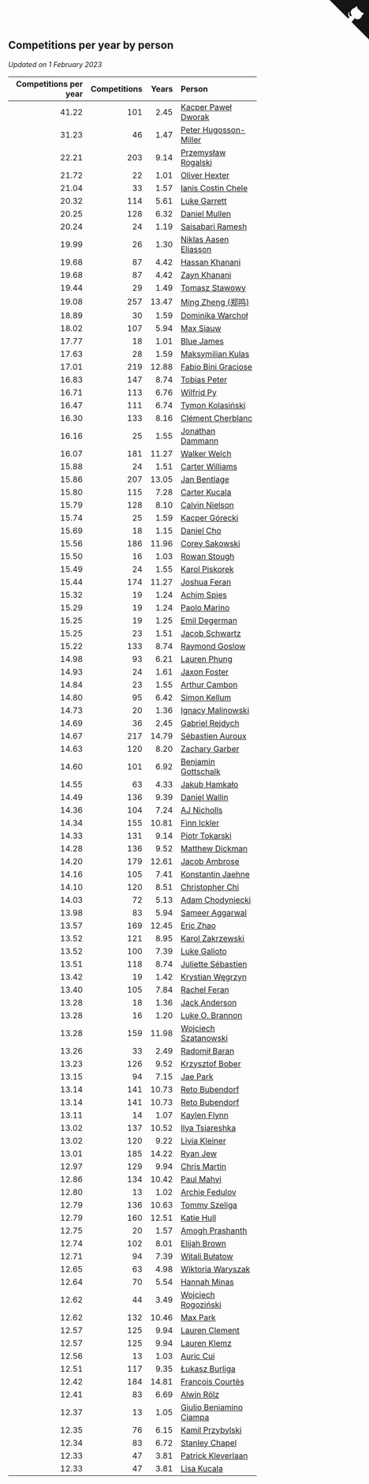 ## Competitions per year by person

*Updated on  1 February 2023*

| Competitions per year | Competitions | Years | Person |
| ---: | ---: | ---: | :--- |
| 41.22 | 101 | 2.45 | [Kacper Paweł Dworak](https://www.worldcubeassociation.org/persons/2020DWOR01) |
| 31.23 | 46 | 1.47 | [Peter Hugosson-Miller](https://www.worldcubeassociation.org/persons/2021HUGO01) |
| 22.21 | 203 | 9.14 | [Przemysław Rogalski](https://www.worldcubeassociation.org/persons/2013ROGA02) |
| 21.72 | 22 | 1.01 | [Oliver Hexter](https://www.worldcubeassociation.org/persons/2022HEXT01) |
| 21.04 | 33 | 1.57 | [Ianis Costin Chele](https://www.worldcubeassociation.org/persons/2021CHEL01) |
| 20.32 | 114 | 5.61 | [Luke Garrett](https://www.worldcubeassociation.org/persons/2017GARR05) |
| 20.25 | 128 | 6.32 | [Daniel Mullen](https://www.worldcubeassociation.org/persons/2016MULL04) |
| 20.24 | 24 | 1.19 | [Saisabari Ramesh](https://www.worldcubeassociation.org/persons/2021RAME01) |
| 19.99 | 26 | 1.30 | [Niklas Aasen Eliasson](https://www.worldcubeassociation.org/persons/2021ELIA01) |
| 19.68 | 87 | 4.42 | [Hassan Khanani](https://www.worldcubeassociation.org/persons/2018KHAN26) |
| 19.68 | 87 | 4.42 | [Zayn Khanani](https://www.worldcubeassociation.org/persons/2018KHAN28) |
| 19.44 | 29 | 1.49 | [Tomasz Stawowy](https://www.worldcubeassociation.org/persons/2021STAW01) |
| 19.08 | 257 | 13.47 | [Ming Zheng (郑鸣)](https://www.worldcubeassociation.org/persons/2009ZHEN11) |
| 18.89 | 30 | 1.59 | [Dominika Warchoł](https://www.worldcubeassociation.org/persons/2021WARC01) |
| 18.02 | 107 | 5.94 | [Max Siauw](https://www.worldcubeassociation.org/persons/2017SIAU02) |
| 17.77 | 18 | 1.01 | [Blue James](https://www.worldcubeassociation.org/persons/2022JAME01) |
| 17.63 | 28 | 1.59 | [Maksymilian Kulas](https://www.worldcubeassociation.org/persons/2021KULA02) |
| 17.01 | 219 | 12.88 | [Fabio Bini Graciose](https://www.worldcubeassociation.org/persons/2010GRAC02) |
| 16.83 | 147 | 8.74 | [Tobias Peter](https://www.worldcubeassociation.org/persons/2014PETE03) |
| 16.71 | 113 | 6.76 | [Wilfrid Py](https://www.worldcubeassociation.org/persons/2016PYWI01) |
| 16.47 | 111 | 6.74 | [Tymon Kolasiński](https://www.worldcubeassociation.org/persons/2016KOLA02) |
| 16.30 | 133 | 8.16 | [Clément Cherblanc](https://www.worldcubeassociation.org/persons/2014CHER05) |
| 16.16 | 25 | 1.55 | [Jonathan Dammann](https://www.worldcubeassociation.org/persons/2021DAMM01) |
| 16.07 | 181 | 11.27 | [Walker Welch](https://www.worldcubeassociation.org/persons/2011WELC01) |
| 15.88 | 24 | 1.51 | [Carter Williams](https://www.worldcubeassociation.org/persons/2021WILL06) |
| 15.86 | 207 | 13.05 | [Jan Bentlage](https://www.worldcubeassociation.org/persons/2010BENT01) |
| 15.80 | 115 | 7.28 | [Carter Kucala](https://www.worldcubeassociation.org/persons/2015KUCA01) |
| 15.79 | 128 | 8.10 | [Calvin Nielson](https://www.worldcubeassociation.org/persons/2014NIEL03) |
| 15.74 | 25 | 1.59 | [Kacper Górecki](https://www.worldcubeassociation.org/persons/2021GORE01) |
| 15.69 | 18 | 1.15 | [Daniel Cho](https://www.worldcubeassociation.org/persons/2021CHOD01) |
| 15.56 | 186 | 11.96 | [Corey Sakowski](https://www.worldcubeassociation.org/persons/2011SAKO01) |
| 15.50 | 16 | 1.03 | [Rowan Stough](https://www.worldcubeassociation.org/persons/2022STOU01) |
| 15.49 | 24 | 1.55 | [Karol Piskorek](https://www.worldcubeassociation.org/persons/2021PISK01) |
| 15.44 | 174 | 11.27 | [Joshua Feran](https://www.worldcubeassociation.org/persons/2011FERA01) |
| 15.32 | 19 | 1.24 | [Achim Spies](https://www.worldcubeassociation.org/persons/2021SPIE01) |
| 15.29 | 19 | 1.24 | [Paolo Marino](https://www.worldcubeassociation.org/persons/2021MARI04) |
| 15.25 | 19 | 1.25 | [Emil Degerman](https://www.worldcubeassociation.org/persons/2021DEGE01) |
| 15.25 | 23 | 1.51 | [Jacob Schwartz](https://www.worldcubeassociation.org/persons/2021SCHW01) |
| 15.22 | 133 | 8.74 | [Raymond Goslow](https://www.worldcubeassociation.org/persons/2014GOSL01) |
| 14.98 | 93 | 6.21 | [Lauren Phung](https://www.worldcubeassociation.org/persons/2016PHUN02) |
| 14.93 | 24 | 1.61 | [Jaxon Foster](https://www.worldcubeassociation.org/persons/2021FOST01) |
| 14.84 | 23 | 1.55 | [Arthur Cambon](https://www.worldcubeassociation.org/persons/2021CAMB01) |
| 14.80 | 95 | 6.42 | [Simon Kellum](https://www.worldcubeassociation.org/persons/2016KELL12) |
| 14.73 | 20 | 1.36 | [Ignacy Malinowski](https://www.worldcubeassociation.org/persons/2021MALI02) |
| 14.69 | 36 | 2.45 | [Gabriel Rejdych](https://www.worldcubeassociation.org/persons/2020REJD01) |
| 14.67 | 217 | 14.79 | [Sébastien Auroux](https://www.worldcubeassociation.org/persons/2008AURO01) |
| 14.63 | 120 | 8.20 | [Zachary Garber](https://www.worldcubeassociation.org/persons/2014GARB01) |
| 14.60 | 101 | 6.92 | [Benjamin Gottschalk](https://www.worldcubeassociation.org/persons/2016GOTT01) |
| 14.55 | 63 | 4.33 | [Jakub Hamkało](https://www.worldcubeassociation.org/persons/2018HAMK01) |
| 14.49 | 136 | 9.39 | [Daniel Wallin](https://www.worldcubeassociation.org/persons/2013WALL03) |
| 14.36 | 104 | 7.24 | [AJ Nicholls](https://www.worldcubeassociation.org/persons/2015NICH04) |
| 14.34 | 155 | 10.81 | [Finn Ickler](https://www.worldcubeassociation.org/persons/2012ICKL01) |
| 14.33 | 131 | 9.14 | [Piotr Tokarski](https://www.worldcubeassociation.org/persons/2013TOKA01) |
| 14.28 | 136 | 9.52 | [Matthew Dickman](https://www.worldcubeassociation.org/persons/2013DICK01) |
| 14.20 | 179 | 12.61 | [Jacob Ambrose](https://www.worldcubeassociation.org/persons/2010AMBR01) |
| 14.16 | 105 | 7.41 | [Konstantin Jaehne](https://www.worldcubeassociation.org/persons/2015JAEH01) |
| 14.10 | 120 | 8.51 | [Christopher Chi](https://www.worldcubeassociation.org/persons/2014CHIC01) |
| 14.03 | 72 | 5.13 | [Adam Chodyniecki](https://www.worldcubeassociation.org/persons/2017CHOD02) |
| 13.98 | 83 | 5.94 | [Sameer Aggarwal](https://www.worldcubeassociation.org/persons/2017AGGA01) |
| 13.57 | 169 | 12.45 | [Eric Zhao](https://www.worldcubeassociation.org/persons/2010ZHAO19) |
| 13.52 | 121 | 8.95 | [Karol Zakrzewski](https://www.worldcubeassociation.org/persons/2014ZAKR01) |
| 13.52 | 100 | 7.39 | [Luke Galioto](https://www.worldcubeassociation.org/persons/2015GALI02) |
| 13.51 | 118 | 8.74 | [Juliette Sébastien](https://www.worldcubeassociation.org/persons/2014SEBA01) |
| 13.42 | 19 | 1.42 | [Krystian Węgrzyn](https://www.worldcubeassociation.org/persons/2021WEGR01) |
| 13.40 | 105 | 7.84 | [Rachel Feran](https://www.worldcubeassociation.org/persons/2015FERA01) |
| 13.28 | 18 | 1.36 | [Jack Anderson](https://www.worldcubeassociation.org/persons/2021ANDE05) |
| 13.28 | 16 | 1.20 | [Luke O. Brannon](https://www.worldcubeassociation.org/persons/2021BRAN02) |
| 13.28 | 159 | 11.98 | [Wojciech Szatanowski](https://www.worldcubeassociation.org/persons/2011SZAT01) |
| 13.26 | 33 | 2.49 | [Radomił Baran](https://www.worldcubeassociation.org/persons/2020BARA02) |
| 13.23 | 126 | 9.52 | [Krzysztof Bober](https://www.worldcubeassociation.org/persons/2013BOBE01) |
| 13.15 | 94 | 7.15 | [Jae Park](https://www.worldcubeassociation.org/persons/2015PARK24) |
| 13.14 | 141 | 10.73 | [Reto Bubendorf](https://www.worldcubeassociation.org/persons/2012BUBE01) |
| 13.14 | 141 | 10.73 | [Reto Bubendorf](https://www.worldcubeassociation.org/persons/2012BUBE01) |
| 13.11 | 14 | 1.07 | [Kaylen Flynn](https://www.worldcubeassociation.org/persons/2022FLYN01) |
| 13.02 | 137 | 10.52 | [Ilya Tsiareshka](https://www.worldcubeassociation.org/persons/2012TERE01) |
| 13.02 | 120 | 9.22 | [Livia Kleiner](https://www.worldcubeassociation.org/persons/2013KLEI03) |
| 13.01 | 185 | 14.22 | [Ryan Jew](https://www.worldcubeassociation.org/persons/2008JEWR01) |
| 12.97 | 129 | 9.94 | [Chris Martin](https://www.worldcubeassociation.org/persons/2013MART03) |
| 12.86 | 134 | 10.42 | [Paul Mahvi](https://www.worldcubeassociation.org/persons/2012MAHV01) |
| 12.80 | 13 | 1.02 | [Archie Fedulov](https://www.worldcubeassociation.org/persons/2022FEDU01) |
| 12.79 | 136 | 10.63 | [Tommy Szeliga](https://www.worldcubeassociation.org/persons/2012SZEL01) |
| 12.79 | 160 | 12.51 | [Katie Hull](https://www.worldcubeassociation.org/persons/2010HULL01) |
| 12.75 | 20 | 1.57 | [Amogh Prashanth](https://www.worldcubeassociation.org/persons/2021PRAS01) |
| 12.74 | 102 | 8.01 | [Elijah Brown](https://www.worldcubeassociation.org/persons/2015BROW03) |
| 12.71 | 94 | 7.39 | [Witali Bułatow](https://www.worldcubeassociation.org/persons/2015BUAT01) |
| 12.65 | 63 | 4.98 | [Wiktoria Waryszak](https://www.worldcubeassociation.org/persons/2018WARY01) |
| 12.64 | 70 | 5.54 | [Hannah Minas](https://www.worldcubeassociation.org/persons/2017MINA04) |
| 12.62 | 44 | 3.49 | [Wojciech Rogoziński](https://www.worldcubeassociation.org/persons/2019ROGO04) |
| 12.62 | 132 | 10.46 | [Max Park](https://www.worldcubeassociation.org/persons/2012PARK03) |
| 12.57 | 125 | 9.94 | [Lauren Clement](https://www.worldcubeassociation.org/persons/2013KLEM01) |
| 12.57 | 125 | 9.94 | [Lauren Klemz](https://www.worldcubeassociation.org/persons/2013KLEM01) |
| 12.56 | 13 | 1.03 | [Auric Cui](https://www.worldcubeassociation.org/persons/2022CUIA01) |
| 12.51 | 117 | 9.35 | [Łukasz Burliga](https://www.worldcubeassociation.org/persons/2013BURL01) |
| 12.42 | 184 | 14.81 | [François Courtès](https://www.worldcubeassociation.org/persons/2008COUR01) |
| 12.41 | 83 | 6.69 | [Alwin Rölz](https://www.worldcubeassociation.org/persons/2016ROLZ01) |
| 12.37 | 13 | 1.05 | [Giulio Beniamino Ciampa](https://www.worldcubeassociation.org/persons/2022CIAM01) |
| 12.35 | 76 | 6.15 | [Kamil Przybylski](https://www.worldcubeassociation.org/persons/2016PRZY01) |
| 12.34 | 83 | 6.72 | [Stanley Chapel](https://www.worldcubeassociation.org/persons/2016CHAP04) |
| 12.33 | 47 | 3.81 | [Patrick Kleverlaan](https://www.worldcubeassociation.org/persons/2019KLEV01) |
| 12.33 | 47 | 3.81 | [Lisa Kucala](https://www.worldcubeassociation.org/persons/2019KUCA01) |


<a href="https://github.com/jonatanklosko/wca_statistics" class="github-corner" aria-label="View source on Github"><svg width="80" height="80" viewBox="0 0 250 250" style="fill:#151513; color:#fff; position: absolute; top: 0; border: 0; right: 0;" aria-hidden="true"><path d="M0,0 L115,115 L130,115 L142,142 L250,250 L250,0 Z"></path><path d="M128.3,109.0 C113.8,99.7 119.0,89.6 119.0,89.6 C122.0,82.7 120.5,78.6 120.5,78.6 C119.2,72.0 123.4,76.3 123.4,76.3 C127.3,80.9 125.5,87.3 125.5,87.3 C122.9,97.6 130.6,101.9 134.4,103.2" fill="currentColor" style="transform-origin: 130px 106px;" class="octo-arm"></path><path d="M115.0,115.0 C114.9,115.1 118.7,116.5 119.8,115.4 L133.7,101.6 C136.9,99.2 139.9,98.4 142.2,98.6 C133.8,88.0 127.5,74.4 143.8,58.0 C148.5,53.4 154.0,51.2 159.7,51.0 C160.3,49.4 163.2,43.6 171.4,40.1 C171.4,40.1 176.1,42.5 178.8,56.2 C183.1,58.6 187.2,61.8 190.9,65.4 C194.5,69.0 197.7,73.2 200.1,77.6 C213.8,80.2 216.3,84.9 216.3,84.9 C212.7,93.1 206.9,96.0 205.4,96.6 C205.1,102.4 203.0,107.8 198.3,112.5 C181.9,128.9 168.3,122.5 157.7,114.1 C157.9,116.9 156.7,120.9 152.7,124.9 L141.0,136.5 C139.8,137.7 141.6,141.9 141.8,141.8 Z" fill="currentColor" class="octo-body"></path></svg></a><style>.github-corner:hover .octo-arm{animation:octocat-wave 560ms ease-in-out}@keyframes octocat-wave{0%,100%{transform:rotate(0)}20%,60%{transform:rotate(-25deg)}40%,80%{transform:rotate(10deg)}}@media (max-width:500px){.github-corner:hover .octo-arm{animation:none}.github-corner .octo-arm{animation:octocat-wave 560ms ease-in-out}}</style>
